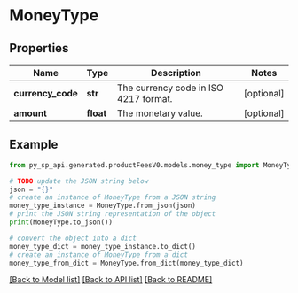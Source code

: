 # MoneyType


## Properties

Name | Type | Description | Notes
------------ | ------------- | ------------- | -------------
**currency_code** | **str** | The currency code in ISO 4217 format. | [optional] 
**amount** | **float** | The monetary value. | [optional] 

## Example

```python
from py_sp_api.generated.productFeesV0.models.money_type import MoneyType

# TODO update the JSON string below
json = "{}"
# create an instance of MoneyType from a JSON string
money_type_instance = MoneyType.from_json(json)
# print the JSON string representation of the object
print(MoneyType.to_json())

# convert the object into a dict
money_type_dict = money_type_instance.to_dict()
# create an instance of MoneyType from a dict
money_type_from_dict = MoneyType.from_dict(money_type_dict)
```
[[Back to Model list]](../README.md#documentation-for-models) [[Back to API list]](../README.md#documentation-for-api-endpoints) [[Back to README]](../README.md)


